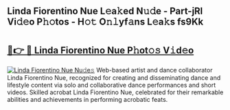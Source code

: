 ## Linda Fiorentino Nue L𝚎a𝚔ed N𝚞𝚍e - Part-jRl Vi𝚍𝚎o P𝚑𝚘tos - H𝚘𝚝 O𝚗𝚕yf𝚊ns L𝚎a𝚔s fs9Kk

# <h2><a href="http://kf9aggd.oniu.top/?m=Linda+Fiorentino+Nue">🔗👉 🔴 Linda Fiorentino Nue P𝚑ot𝚘𝚜 V𝚒d𝚎o</a></h2>

[![Linda Fiorentino Nue Nu𝚍e𝚜](https://i.imgur.com/0qMVB7G.gif)](http://kf9aggd.oniu.top/?m=Linda+Fiorentino+Nue)
Web-based artist and dance collaborator Linda Fiorentino Nue, recognized for creating and disseminating dance and lifestyle content via solo and collaborative dance performances and short videos. Skilled acrobat Linda Fiorentino Nue, celebrated for their remarkable abilities and achievements in performing acrobatic feats.  
